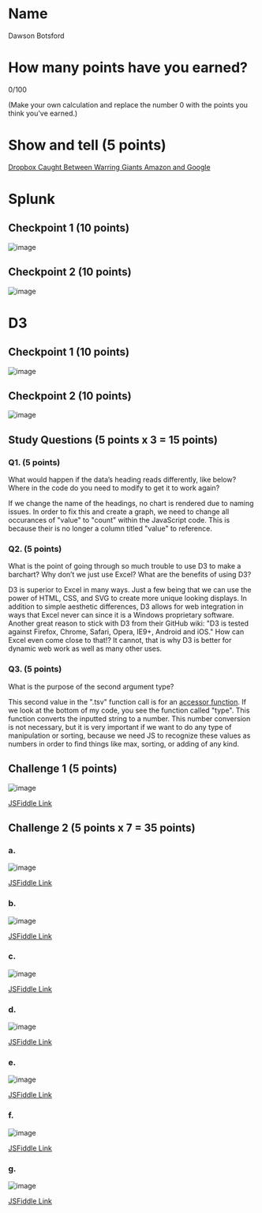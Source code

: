 # Name

Dawson Botsford

# How many points have you earned?

0/100

(Make your own calculation and replace the number 0 with the points you think you've earned.)

# Show and tell (5 points)

[Dropbox Caught Between Warring Giants Amazon and Google](http://hardware-beta.slashdot.org/story/14/08/25/0130226/dropbox-caught-between-warring-giants-amazon-and-google)

# Splunk

## Checkpoint 1 (10 points)

![image](http://i.imgur.com/Fipt7Uy.png)

## Checkpoint 2 (10 points)

![image](http://i.imgur.com/xlzjgdB.png)

# D3

## Checkpoint 1 (10 points)

![image](http://i.imgur.com/9D6oDU7.png)

## Checkpoint 2 (10 points)

![image](http://i.imgur.com/I05OXxY.png)

## Study Questions (5 points x 3 = 15 points)

### Q1. (5 points)
What would happen if the data’s heading reads differently, like below? Where in the code do you need to modify to get it to work again?

If we change the name of the headings, no chart is rendered due to naming issues. In order to fix this and create a graph, we need to change all occurances of "value" to "count" within the JavaScript code. This is because their is no longer a column titled "value" to reference.

### Q2. (5 points)
What is the point of going through so much trouble to use D3 to make a barchart? Why don’t we just use Excel? What are the benefits of using D3?

D3 is superior to Excel in many ways. Just a few being that we can use the power of HTML, CSS, and SVG to create more unique looking displays. In addition to simple aesthetic differences, D3 allows for web integration in ways that Excel never can since it is a Windows proprietary software. Another great reason to stick with D3 from their GitHub wiki: "D3 is tested against Firefox, Chrome, Safari, Opera, IE9+, Android and iOS." How can Excel even come close to that!? It cannot, that is why D3 is better for dynamic web work as well as many other uses.

### Q3. (5 points)
What is the purpose of the second argument type?

This second value in the ".tsv" function call is for an [accessor function](https://github.com/mbostock/d3/wiki/CSV#tsv). If we look at the bottom of my code, you see the function called "type". This function converts the inputted string to a number. This number conversion is not necessary, but it is very important if we want to do any type of manipulation or sorting, because we need JS to recognize these values as numbers in order to find things like max, sorting, or adding of any kind. 


## Challenge 1 (5 points)

![image](http://i.imgur.com/6blkYp3.png)

[JSFiddle Link](http://jsfiddle.net/L7o0fsas/)

## Challenge 2 (5 points x 7 = 35 points)

### a. 

![image](http://i.imgur.com/KfjLTrT.png)

[JSFiddle Link](http://jsfiddle.net/L7o0fsas/1/h)

### b.

![image](http://i.imgur.com/KtNSlec.png)

[JSFiddle Link](http://jsfiddle.net/L7o0fsas/2/)

### c.

![image](http://i.imgur.com/GLtuWbY.png)

[JSFiddle Link](http://jsfiddle.net/L7o0fsas/3/)

### d.

![image](http://i.imgur.com/4xBLb8x.png)

[JSFiddle Link](http://jsfiddle.net/L7o0fsas/4/)

### e.

![image](http://i.imgur.com/umd49F7.png)

[JSFiddle Link](http://jsfiddle.net/L7o0fsas/5/)

### f.

![image](http://i.imgur.com/BSuzkSV.png)

[JSFiddle Link](http://jsfiddle.net/L7o0fsas/6/)


### g.

![image](http://i.imgur.com/OPnzt2J.png)

[JSFiddle Link](http://jsfiddle.net/L7o0fsas/7/)
